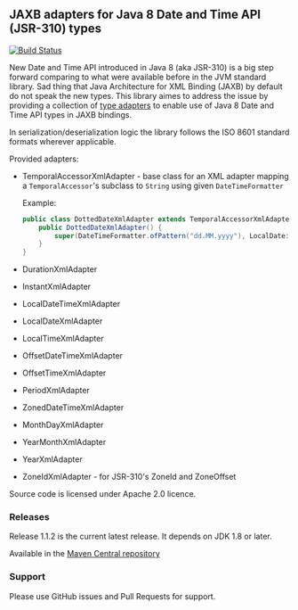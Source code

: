 JAXB adapters for Java 8 Date and Time API (JSR-310) types
---------

[![Build Status](https://travis-ci.org/migesok/jaxb-java-time-adapters.svg?branch=master)](https://travis-ci.org/migesok/jaxb-java-time-adapters)

New Date and Time API introduced in Java 8 (aka JSR-310) is a big step forward comparing to what were available before in the JVM standard library. Sad thing that Java Architecture for XML Binding (JAXB) by default do not speak the new types. This library aimes to address the issue by providing a collection of [type adapters](http://docs.oracle.com/javase/8/docs/api/javax/xml/bind/annotation/adapters/XmlAdapter.html) to enable use of Java 8 Date and Time API types in JAXB bindings.

In serialization/deserialization logic the library follows the ISO 8601 standard formats wherever applicable.

Provided adapters:
* TemporalAccessorXmlAdapter - base class for an XML adapter mapping a `TemporalAccessor`'s subclass to `String` using given `DateTimeFormatter`

  Example:
  ```java
  public class DottedDateXmlAdapter extends TemporalAccessorXmlAdapter<LocalDate> {
      public DottedDateXmlAdapter() {
          super(DateTimeFormatter.ofPattern("dd.MM.yyyy"), LocalDate::from);
      }
  }
  ```
* DurationXmlAdapter
* InstantXmlAdapter
* LocalDateTimeXmlAdapter
* LocalDateXmlAdapter
* LocalTimeXmlAdapter
* OffsetDateTimeXmlAdapter
* OffsetTimeXmlAdapter
* PeriodXmlAdapter
* ZonedDateTimeXmlAdapter
* MonthDayXmlAdapter
* YearMonthXmlAdapter
* YearXmlAdapter
* ZoneIdXmlAdapter - for JSR-310's ZoneId and ZoneOffset

Source code is licensed under Apache 2.0 licence.

### Releases
Release 1.1.2 is the current latest release.
It depends on JDK 1.8 or later.

Available in the [Maven Central repository](http://search.maven.org/#artifactdetails|com.migesok|jaxb-java-time-adapters|1.1.2|jar)

### Support
Please use GitHub issues and Pull Requests for support.
